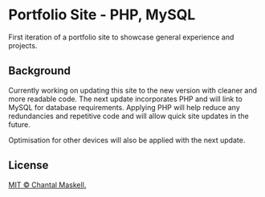 # Portfolio Site - PHP, MySQL

First iteration of a portfolio site to showcase general experience and projects.

## Background

Currently working on updating this site to the new version with cleaner and more readable code. The next update incorporates PHP and will link to MySQL for database requirements. Applying PHP will help reduce any redundancies and repetitive code and will allow quick site updates in the future.

Optimisation for other devices will also be applied with the next update.

## License

[MIT © Chantal Maskell.](../LICENSE)
